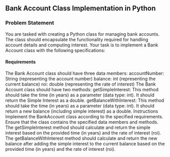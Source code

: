 ## Bank Account Class Implementation in Python
### Problem Statement
You are tasked with creating a Python class for managing bank accounts. The class should encapsulate the functionality required for handling account details and computing interest. Your task is to implement a Bank Account class with the following specifications:

#### Requirements
The Bank Account class should have three data members:
accountNumber: String (representing the account number)
balance: int (representing the current balance)
roi: double (representing the rate of interest)
The Bank Account class should have two methods:
getSimpleInterest: This method should take the time (in years) as a parameter (data type: int). It should return the Simple Interest as a double.
getBalanceWithInterest: This method should take the time (in years) as a parameter (data type: int). It should return a new balance (including simple interest) as a double.
Instructions
Implement the BankAccount class according to the specified requirements.
Ensure that the class contains the specified data members and methods.
The getSimpleInterest method should calculate and return the simple interest based on the provided time (in years) and the rate of interest (roi).
The getBalanceWithInterest method should calculate and return the new balance after adding the simple interest to the current balance based on the provided time (in years) and the rate of interest (roi).